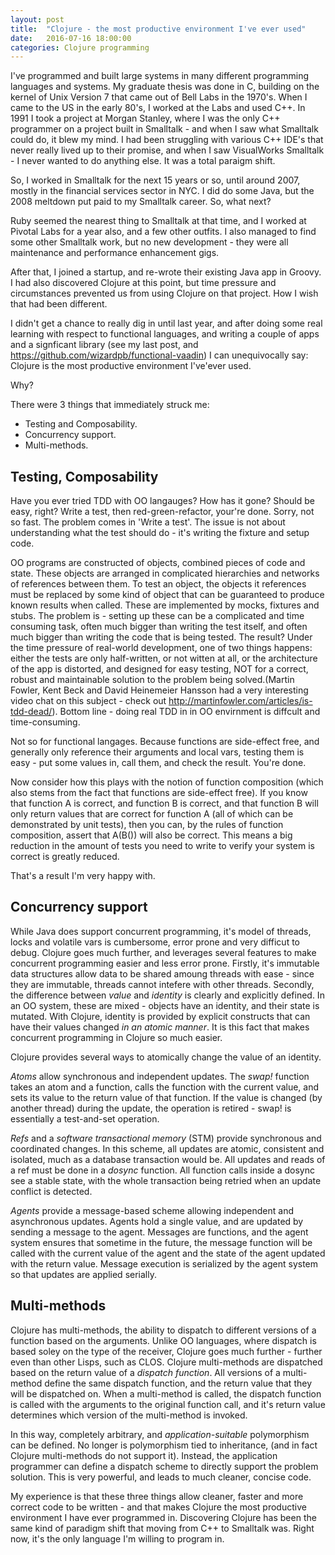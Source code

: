 ```yaml
---
layout: post
title:  "Clojure - the most productive environment I've ever used"
date:   2016-07-16 18:00:00
categories: Clojure programming
---
```

I've programmed and built large systems in many different programming languages and systems. My graduate thesis was done 
in C, building on the kernel of Unix Version 7 that came out of Bell Labs in the 1970's. When I came to the US in the early 
80's, I worked at the Labs and used C++. In 1991 I took a project at Morgan Stanley, where I was the only C++ programmer
on a project built in Smalltalk - and when I saw what Smalltalk could do, it blew my mind. I had been struggling with various C++
IDE's that never really lived up to their promise, and when I saw VisualWorks Smalltalk - I never wanted to do anything else.
It was a total paraigm shift.

So, I worked in Smalltalk for the next 15 years or so, until around 2007, mostly in the financial services sector in NYC. I did do
some Java, but the 2008 meltdown put paid to my Smalltalk career. So, what next?

Ruby seemed the nearest thing to Smalltalk at that time, and I worked at Pivotal Labs for a year also, and a few other outfits. 
I also managed to find some other Smalltalk work, but no new development - they were all maintenance and performance enhancement gigs.

After that, I joined a startup, and re-wrote their existing Java app in Groovy. I had also discovered Clojure at this point,
but time pressure and circumstances prevented us from using Clojure on that project. How I wish that had been different.

I didn't get a chance to really dig in until last year, and after doing some real learning with respect to functional languages, and
writing a couple of apps and a signficant library (see my last
post, and <https://github.com/wizardpb/functional-vaadin>) I can unequivocally say: Clojure is the most productive environment 
I've'ever used.

Why?

There were 3 things that immediately struck me:

* Testing and Composability.
* Concurrency support.
* Multi-methods. 

## Testing, Composability

Have you ever tried TDD with OO langauges? How has it gone? Should be easy, right? Write a test, then red-green-refactor, your're done. Sorry, not so fast.
The problem comes in 'Write a test'. The issue is not about understanding what the test should do - it's writing the fixture and setup code.

OO programs are constructed of objects, combined pieces of code and state. These objects are arranged in complicated hierarchies and networks 
of references between them. To test an object, the objects it references must be replaced by some kind of object that can be guaranteed to
produce known results when called. These are implemented by mocks, fixtures and stubs. The problem is - setting up these can be a complicated and time consuming
task, often much bigger than writing the test itself, and often much bigger than writing the code that is being tested. 
The result? Under the time pressure of real-world development, one of two things happens: either the tests are only half-written, or not witten at all,
or the architecture of the app is distorted, and designed for easy testing, NOT for a correct, robust and maintainable solution to the
problem being solved.(Martin Fowler, Kent Beck and David Heinemeier Hansson had a very interesting video chat on this subject - check out
<http://martinfowler.com/articles/is-tdd-dead/>). Bottom line - doing real TDD in in OO envirnment is diffcult and time-consuming.

Not so for functional langages. Because functions are side-effect free, and generally only reference their arguments and local vars, testing them
is easy - put some values in, call them, and check the result. You're done.

Now consider how this plays with the notion of function composition (which also stems from the fact that functions are side-effect free). If you
know that function A is correct, and function B is correct, and that function B will only return values that are correct for function A (all of which
can be demonstrated by unit tests), then you can, by the rules of function composition, assert that A(B()) will also be correct. This means a big reduction
in the amount of tests you need to write to verify your system is correct is greatly reduced.

That's a result I'm very happy with.

## Concurrency support

While Java does support concurrent programming, it's model of threads, locks and volatile vars is cumbersome, error prone and
very difficut to debug. Clojure goes much further, and leverages several features to make concurrent programming easier and less error prone.
Firstly, it's immutable data structures allow data to be shared amoung threads with ease - since they are immutable, threads cannot
intefere with other threads. Secondly, the difference between *value* and *identity* is clearly and explicitly defined. In an OO
system, these are mixed - objects have an identity, and their state is mutated. With Clojure, identity is provided by explicit constructs
that can have their values changed *in an atomic manner*. It is this fact that makes concurrent programming in Clojure so much easier.

Clojure provides several ways to atomically change the value of an identity. 

*Atoms* allow synchronous and independent updates. The *swap!* function takes an atom and a function, calls the function with the current value, 
and sets its value to the return value of that function. If the value is changed (by another thread) during the update, the operation
is retired - swap! is essentially a test-and-set operation.

*Refs* and a *software transactional memory* (STM) provide synchronous and coordinated changes. In this scheme, all updates are atomic, consistent and isolated, much as a 
database transaction would be. All updates and reads of a ref must be done in a _dosync_ function. All function calls inside a dosync see
a stable state, with the whole transaction being retried when an update conflict is detected.

*Agents* provide a message-based scheme allowing independent and asynchronous updates. Agents hold a single value, and are updated by 
sending a message to the agent. Messages are functions, and the agent system ensures that sometime in the future, the message function
will be called with the current value of the agent and the state of the agent updated with the return value. Message execution is 
serialized by the agent system so that updates are applied serially.

## Multi-methods

Clojure has multi-methods, the ability to dispatch to different versions of a function based on the arguments. Unlike OO 
languages, where dispatch is based soley on the type of the receiver, Clojure goes much further - further even than other
Lisps, such as CLOS. Clojure multi-methods are dispatched based on the return value of a *dispatch function*. All versions of a
multi-method define the same dispatch function, and the return value that they will be dispatched on. When a multi-method is called, the 
dispatch function is called with the arguments to the original function call, and it's return value determines which version of the 
multi-method is invoked. 

In this way, completely
arbitrary, and *application-suitable* polymorphism can be defined. No longer is polymorphism tied to inheritance, (and in fact
Clojure multi-methods do not support it). Instead, the application programmer can define a dispatch scheme to directly support the 
problem solution. This is very powerful, and leads to much cleaner, concise code.

My experience is that these three things allow cleaner, faster and more correct code to be written - and that makes
Clojure the most productive environment I have ever programmed in. Discovering Clojure has been the same kind of paradigm shift
that moving from C++ to Smalltalk was. Right now, it's the only language I'm willing to program in.







